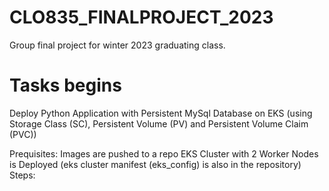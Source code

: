 # CLO835_FINALPROJECT_2023
Group final project for winter 2023 graduating class.

# Tasks begins
Deploy Python Application with Persistent MySql Database on EKS (using Storage Class (SC), Persistent Volume (PV) and Persistent Volume Claim (PVC))

Prequisites: 
Images are pushed to a repo
EKS Cluster with 2 Worker Nodes is Deployed (eks cluster manifest (eks_config) is also in the repository)
Steps:
